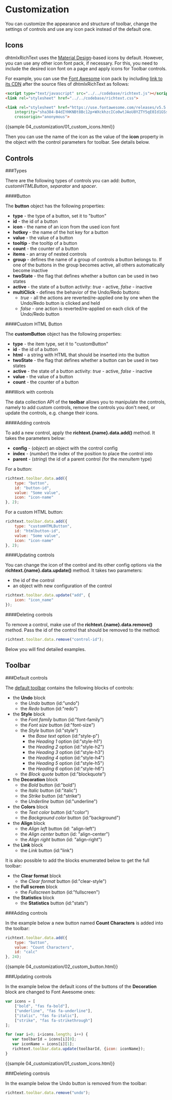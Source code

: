 Customization
================

You can customize the appearance and structure of toolbar, change the settings of controls and use any icon pack instead of the default one.

Icons
----------

dhtmlxRichText uses the [Material Design](https://materialdesignicons.com/)-based icons by default. However, you can use any other icon font pack, if necessary. For this, you need to include the desired icon font on 
a page and apply icons for Toolbar controls.

For example, you can use the [Font Awesome](https://fontawesome.com/) icon pack by including [link to its CDN](https://fontawesome.com/how-to-use/on-the-web/setup/getting-started?using=web-fonts-with-css) 
after the source files of dhtmlxRichText as follows:

~~~html
<script type="text/javascript" src="../../codebase/richtext.js"></script>
<link rel="stylesheet" href="../../codebase/richtext.css">

<link rel="stylesheet" href="https://use.fontawesome.com/releases/v5.5.0/css/all.css" 
	integrity="sha384-B4dIYHKNBt8Bc12p+WXckhzcICo0wtJAoU8YZTY5qE0Id1GSseTk6S+L3BlXeVIU" 
    crossorigin="anonymous">
~~~

{{sample 04_customization/01_custom_icons.html}}

Then you can use the name of the icon as the value of the **icon** property in the object with the control parameters for toolbar. See details below.

Controls
-------------

###Types

There are the following types of controls you can add: *button*, *customHTMLButton*, *separator* and *spacer*.

####Button

The **button** object has the following properties:

- **type** - the type of a button, set it to "button"
- **id** - the id of a button
- **icon** - the name of an icon from the used icon font
- **hotkey** - the name of the hot key for a button
- **value** - the value of a button
- **tooltip** - the tooltip of a button
- **count** - the counter of a button
- **items** - an array of nested controls
- **group** - defines the name of a group of controls a button belongs to. If one of the buttons in the group becomes active, all others automatically become inactive
- **twoState** -  the flag that defines whether a button can be used in two states
- **active** - the state of a button activity: *true* - active, *false* - inactive
- **multiClick** - defines the behavior of the Undo/Redo buttons: 
	- *true* - all the actions are reverted/re-applied one by one when the Undo/Redo button is clicked and held
    - *false* - one action is reverted/re-applied on each click of the Undo/Redo button

####Custom HTML Button

The **customButton** object has the following properties:

- **type** - the item type, set it to "customButton"
- **id** - the id of a button
- **html** - a string with HTML that should be inserted into the button
- **twoState** -  the flag that defines whether a button can be used in two states
- **active** - the state of a button activity: *true* - active, *false* - inactive
- **value** - the value of a button
- **count** - the counter of a button

###Work with controls

The data collection API of the **toolbar** allows you to manipulate the controls, namely to add custom controls, remove the controls you don't need, or update the controls, e.g. change their icons.

####Adding controls

To add a new control, apply the **richtext.{name}.data.add()** method. It takes the parameters below:

- **config** - (*object*) an object with the control config
- **index** - (*number*) the index of the position to place the control into
- **parent** - (*string*) the id of a parent control (for the *menuItem* type)

For a button:

~~~js
richtext.toolbar.data.add({
	type: "button", 
    id: "button-id",
    value: "Some value",
    icon: "icon-name"
}, 2);
~~~

For a custom HTML button:

~~~js
richtext.toolbar.data.add({
	type: "customHTMLButton", 
    id: "htmlbutton-id",
    value: "Some value",
    icon: "icon-name"
}, 2);
~~~

####Updating controls

You can change the icon of the control and its other config options via the **richtext.{name}.data.update()** method. It takes two parameters:

- the id of the control
- an object with new configuration of the control

~~~js
richtext.toolbar.data.update("add", { 
    icon: "icon_name" 
});
~~~

####Deleting controls

To remove a control, make use of the **richtext.{name}.data.remove()** method. Pass the id of the control that should be removed to the method:

~~~js
richtext.toolbar.data.remove("control-id");
~~~

Below you will find detailed examples.

Toolbar 
---------

###Default controls

The [default toolbar](overview.md#toolbar) contains the following blocks of controls:

- the **Undo** block 
	- the *Undo* button (id:"undo")
    - the *Redo* button (id:"redo")    
- the **Style** block
	- the *Font family* button (id:"font-family")
    - the *Font size* button (id:"font-size")
    - the *Style* button (id:"style")
    	- the *Base text* option (id:"style-p")
        - the *Heading 1* option (id:"style-h1")
        - the *Heading 2* option (id:"style-h2")
        - the *Heading 3* option (id:"style-h3")
        - the *Heading 4* option (id:"style-h4")
        - the *Heading 5* option (id:"style-h5")
        - the *Heading 6* option (id:"style-h6")     
	- the *Block quote* button (id:"blockquote")
- the **Decoration** block 
	- the *Bold* button (id:"bold")
    - the *Italic* button (id:"italic")
    - the *Strike* button (id:"strike")
    - the *Underline* button (id:"underline")
- the **Colors** block
	- the *Text color* button (id:"color") 
    - the *Background color* button (id:"background")
- the **Align** block
	- the *Align left* button (id: "align-left")
    - the *Align center* button (id: "align-center")
    - the *Align right* button (id: "align-right")
- the **Link** block
	- the *Link* button (id:"link")

    
It is also possible to add the blocks enumerated below to get the full toolbar:

- the **Clear format** block
	- the *Clear format* button (id:"clear-style")
- the **Full screen** block
	- the *Fullscreen* button (id:"fullscreen")
- the **Statistics** block
	- the **Statistics** button (id:"stats")
        
    
###Adding controls

In the example below a new button named **Count Characters** is added into the toolbar:

<!-- ![Custom Toolbar Button](custom_toolbar_button.png) -->

~~~js
richtext.toolbar.data.add({
	type: "button",
    value: "Count Characters",
    id: "calc"
}, 24);
~~~

{{sample  04_customization/02_custom_button.html}}


###Updating controls


In the example below the default icons of the buttons of the **Decoration** block are changed to Font Awesome ones:

<!-- ![Custom Toolbar Icons](custom_toolbar_icons.png) -->

~~~js
var icons = [
	["bold", "fas fa-bold"],
    ["underline", "fas fa-underline"],
    ["italic", "fas fa-italic"],
    ["strike", "fas fa-strikethrough"]
];

for (var i=0; i<icons.length; i++) {
   var toolbarId = icons[i][0];
   var iconName = icons[i][1];
   richtext.toolbar.data.update(toolbarId, {icon: iconName});
}
~~~

{{sample	04_customization/01_custom_icons.html}}

###Deleting controls

In the example below the Undo button is removed from the toolbar:

~~~js
richtext.toolbar.data.remove("undo");
~~~

